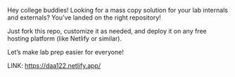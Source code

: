 Hey college buddies! Looking for a mass copy solution for your lab internals and externals? You’ve landed on the right repository!

Just fork this repo, customize it as needed, and deploy it on any free hosting platform (like Netlify or similar).

Let’s make lab prep easier for everyone!

LINK: https://daa122.netlify.app/
